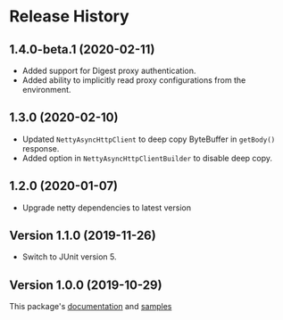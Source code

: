 # Release History

## 1.4.0-beta.1 (2020-02-11)
- Added support for Digest proxy authentication.
- Added ability to implicitly read proxy configurations from the environment.

## 1.3.0 (2020-02-10)
- Updated `NettyAsyncHttpClient` to deep copy ByteBuffer in `getBody()` response.
- Added option in `NettyAsyncHttpClientBuilder` to disable deep copy.

## 1.2.0 (2020-01-07)
- Upgrade netty dependencies to latest version 

## Version 1.1.0 (2019-11-26)
- Switch to JUnit version 5.

## Version 1.0.0 (2019-10-29)
This package's
[documentation](https://github.com/Azure/azure-sdk-for-java/blob/azure-core-http-netty_1.0.0/sdk/core/azure-core-http-netty/README.md)
and
[samples](https://github.com/Azure/azure-sdk-for-java/tree/azure-core-http-netty_1.0.0/sdk/core/azure-core-http-netty/src/samples/java/com/azure/core/http/netty)

